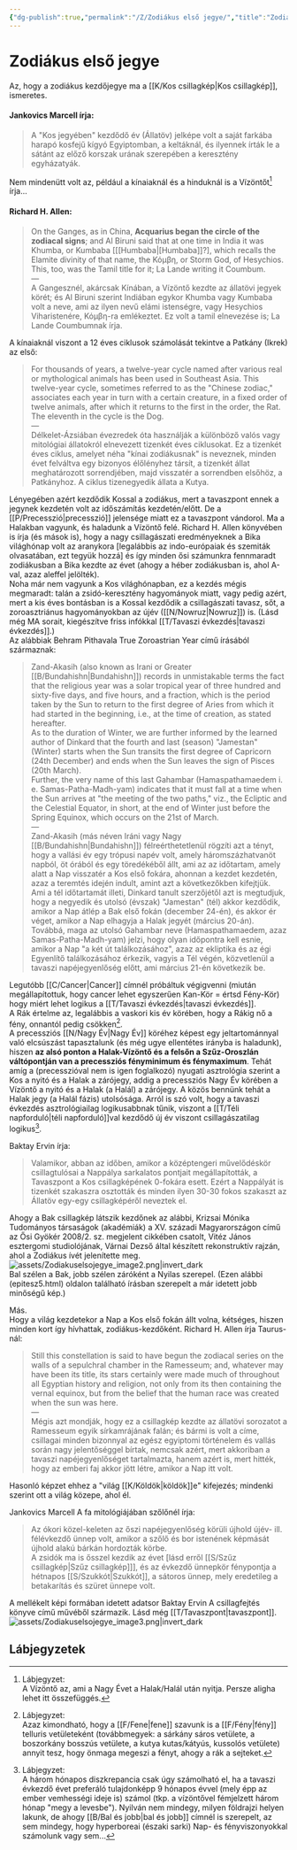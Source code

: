 ```yaml
---
{"dg-publish":true,"permalink":"/Z/Zodiákus első jegye/","title":"Zodiákus első jegye","tags":["Englishtexttranslated"],"created":"2023-11-08T04:59:00","updated":"2024-02-28T21:47"}
---
```



# Zodiákus első jegye

Az, hogy a zodiákus kezdőjegye ma a [[K/Kos csillagkép\|Kos csillagkép]], ismeretes.  

#### Jankovics Marcell írja:

> A "Kos jegyében" kezdődő év (Állatöv) jelképe volt a saját farkába harapó kosfejű kígyó Egyiptomban, a keltáknál, és ilyennek írták le a sátánt az előző korszak urának szerepében a keresztény egyházatyák.  

Nem mindenütt volt az, például a kínaiaknál és a hinduknál is a Vízöntőt[^1] írja...

#### Richard H. Allen:

> On the Ganges, as in China, **Acquarius began the circle of the zodiacal signs**; and Al Biruni said that at one time in India it was Khumba, or Kumbaba \[[[Humbaba\|[Humbaba]]?\], which recalls the Elamite divinity of that name, the Κόμβη, or Storm God, of Hesychios. This, too, was the Tamil title for it; La Lande writing it Coumbum.  
> —  
> A Gangesznél, akárcsak Kínában, a Vízöntő kezdte az állatövi jegyek körét; és Al Biruni szerint Indiában egykor Khumba vagy Kumbaba volt a neve, ami az ilyen nevű elámi istenségre, vagy Hesychios Viharistenére, Κόμβη-ra emlékeztet. Ez volt a tamil elnevezése is; La Lande Coumbumnak írja.  

A kínaiaknál viszont a 12 éves ciklusok számolását tekintve a Patkány (Ikrek) az első:  
> For thousands of years, a twelve-year cycle named after various real or mythological animals has been used in Southeast Asia. This twelve-year cycle, sometimes referred to as the "Chinese zodiac," associates each year in turn with a certain creature, in a fixed order of twelve animals, after which it returns to the first in the order, the Rat. The eleventh in the cycle is the Dog.  
> —  
> Délkelet-Ázsiában évezredek óta használják a különböző valós vagy mitológiai állatokról elnevezett tizenkét éves ciklusokat. Ez a tizenkét éves ciklus, amelyet néha "kínai zodiákusnak" is neveznek, minden évet felváltva egy bizonyos élőlényhez társít, a tizenkét állat meghatározott sorrendjében, majd visszatér a sorrendben elsőhöz, a Patkányhoz. A ciklus tizenegyedik állata a Kutya.  

Lényegében azért kezdődik Kossal a zodiákus, mert a tavaszpont ennek a jegynek kezdetén volt az időszámítás kezdetén/előtt. De a [[P/Precesszió\|precesszió]] jelensége miatt ez a tavaszpont vándorol. Ma a Halakban vagyunk, és haladunk a Vízöntő felé. Richard H. Allen könyvében is írja (és mások is), hogy a nagy csillagászati eredményeknek a Bika világhónap volt az aranykora \[legalábbis az indo-európaiak és szemiták olvasatában, ezt tegyük hozzá\] és így minden ősi számunkra fennmaradt zodiákusban a Bika kezdte az évet (ahogy a héber zodiákusban is, ahol A-val, azaz aleffel jelölték).  
Noha már nem vagyunk a Kos világhónapban, ez a kezdés mégis megmaradt: talán a zsidó-keresztény hagyományok miatt, vagy pedig azért, mert a kis éves bontásban is a Kossal kezdődik a csillagászati tavasz, sőt, a zoroasztriánus hagyományokban az újév ([[N/Nowruz\|Nowruz]]) is. (Lásd még MA sorait, kiegészítve friss infókkal [[T/Tavaszi évkezdés\|tavaszi évkezdés]].)  
Az alábbiak Behram Pithavala True Zoroastrian Year című írásából származnak:  
> Zand-Akasih (also known as Irani or Greater [[B/Bundahishn\|Bundahishn]]) records in unmistakable terms the fact that the religious year was a solar tropical year of three hundred and sixty-five days, and five hours, and a fraction, which is the period taken by the Sun to return to the first degree of Aries from which it had started in the beginning, i.e., at the time of creation, as stated hereafter.  
> As to the duration of Winter, we are further informed by the learned author of Dinkard that the fourth and last (season) "Jamestan" (Winter) starts when the Sun transits the first degree of Capricorn (24th December) and ends when the Sun leaves the sign of Pisces (20th March).  
> Further, the very name of this last Gahambar (Hamaspathamaedem i. e. Samas-Patha-Madh-yam) indicates that it must fall at a time when the Sun arrives at "the meeting of the two paths," viz., the Ecliptic and the Celestial Equator, in short, at the end of Winter just before the Spring Equinox, which occurs on the 21st of March.  
> —  
> Zand-Akasih (más néven Iráni vagy Nagy [[B/Bundahishn\|Bundahishn]]) félreérthetetlenül rögzíti azt a tényt, hogy a vallási év egy trópusi napév volt, amely háromszázhatvanöt napból, öt órából és egy töredékéből állt, ami az az időtartam, amely alatt a Nap visszatér a Kos első fokára, ahonnan a kezdet kezdetén, azaz a teremtés idején indult, amint azt a következőkben kifejtjük.  
> Ami a tél időtartamát illeti, Dinkard tanult szerzőjétől azt is megtudjuk, hogy a negyedik és utolsó (évszak) "Jamestan" (tél) akkor kezdődik, amikor a Nap átlép a Bak első fokán (december 24-én), és akkor ér véget, amikor a Nap elhagyja a Halak jegyét (március 20-án).  
> Továbbá, maga az utolsó Gahambar neve (Hamaspathamaedem, azaz Samas-Patha-Madh-yam) jelzi, hogy olyan időpontra kell esnie, amikor a Nap "a két út találkozásához", azaz az ekliptika és az égi Egyenlítő találkozásához érkezik, vagyis a Tél végén, közvetlenül a tavaszi napéjegyenlőség előtt, ami március 21-én következik be.  

Legutóbb [[C/Cancer\|Cancer]] címnél próbáltuk végigvenni (miután megállapítottuk, hogy cancer lehet egyszerűen Kan-Kör = értsd Fény-Kör) hogy miért lehet logikus a [[T/Tavaszi évkezdés\|tavaszi évkezdés]].  
A Rák értelme az, legalábbis a vaskori kis év körében, hogy a Rákig nő a fény, onnantól pedig csökken[^2].  
A precessziós [[N/Nagy Év\|Nagy Év]] köréhez képest egy jeltartománnyal való elcsúszást tapasztalunk (és még ugye ellentétes irányba is haladunk), hiszen **az alsó ponton a Halak-Vízöntő és a felsőn a Szűz-Oroszlán váltópontján van a precessziós fényminimum és fénymaximum**. Tehát amíg a (precesszióval nem is igen foglalkozó) nyugati asztrológia szerint a Kos a nyitó és a Halak a zárójegy, addig a precessziós Nagy Év körében a Vízöntő a nyitó és a Halak (a Halál) a zárójegy. A közös bennünk tehát a Halak jegy (a Halál fázis) utolsósága. Arról is szó volt, hogy a tavaszi évkezdés asztrológiailag logikusabbnak tűnik, viszont a [[T/Téli napforduló\|téli napforduló]]val kezdődő új év viszont csillagászatilag logikus[^3].  

Baktay Ervin írja:  
> Valamikor, abban az időben, amikor a középtengeri művelődéskör csillagtulósai a Nappálya sarkalatos pontjait megállapították, a Tavaszpont a Kos csillagképének 0-fokára esett. Ezért a Nappályát is tizenkét szakaszra osztották és minden ilyen 30-30 fokos szakaszt az Állatöv egy-egy csillagképéről neveztek el.  

Ahogy a Bak csillagkép látszik kezdőnek az alábbi, Krizsai Mónika Tudományos társaságok (akadémiák) a XV. századi Magyarországon című az Ősi Gyökér 2008/2. sz. megjelent cikkében csatolt, Vitéz János esztergomi studiolójának, Várnai Dezső által készített rekonstruktív rajzán, ahol a Zodiákus ívét jelenítette meg.   
![assets/Zodiakuselsojegye_image2.png|invert_dark](/img/user/Z/assets/Zodiakuselsojegye_image2.png)  
Bal szélen a Bak, jobb szélen záróként a Nyilas szerepel. (Ezen alábbi (epitesz5.html) oldalon található írásban szerepelt a már idetett jobb minőségű kép.)  

Más.  
Hogy a világ kezdetekor a Nap a Kos első fokán állt volna, kétséges, hiszen minden kort így hívhattak, zodiákus-kezdőként. Richard H. Allen írja Taurus-nál:  
> Still this constellation is said to have begun the zodiacal series on the walls of a sepulchral chamber in the Ramesseum; and, whatever may have been its title, its stars certainly were made much of throughout all Egyptian history and religion, not only from its then containing the vernal equinox, but from the belief that the human race was created when the sun was here.  
> —  
> Mégis azt mondják, hogy ez a csillagkép kezdte az állatövi sorozatot a Ramesseum egyik sírkamrájának falán; és bármi is volt a címe, csillagai minden bizonnyal az egész egyiptomi történelem és vallás során nagy jelentőséggel bírtak, nemcsak azért, mert akkoriban a tavaszi napéjegyenlőséget tartalmazta, hanem azért is, mert hitték, hogy az emberi faj akkor jött létre, amikor a Nap itt volt.  

Hasonló képzet ehhez a "világ [[K/Köldök\|köldök]]e" kifejezés; mindenki szerint ott a világ közepe, ahol él.  

Jankovics Marcell A fa mitológiájában szőlőnél írja:  
> Az ókori közel-keleten az őszi napéjegyenlőség körüli újhold újév- ill. félévkezdő ünnep volt, amikor a szőlő és bor istenének képmását újhold alakú bárkán hordozták körbe.  
> A zsidók ma is ősszel kezdik az évet \[lásd erről [[S/Szűz csillagkép\|Szűz csillagkép]]\], és az évkezdő ünnepkör fénypontja a hétnapos [[S/Szukkót\|Szukkót]], a sátoros ünnep, mely eredetileg a betakarítás és szüret ünnepe volt.  

A mellékelt képi formában idetett adatsor Baktay Ervin A csillagfejtés könyve című művéből származik. Lásd még [[T/Tavaszpont\|tavaszpont]].  
![assets/Zodiakuselsojegye_image3.png|invert_dark](/img/user/Z/assets/Zodiakuselsojegye_image3.png)  

## Lábjegyzetek

[^1]: Lábjegyzet:  
A Vízöntő az, ami a Nagy Évet a Halak/Halál után nyitja. Persze aligha lehet itt összefüggés.  

[^2]: Lábjegyzet:  
Azaz kimondható, hogy a [[F/Fene\|fene]] szavunk is a [[F/Fény\|fény]] telluris vetületeként (továbbmegyek: a sárkány sáros vetülete, a boszorkány bosszús vetülete, a kutya kutas/kátyús, kussolós vetülete) annyit tesz, hogy önmaga megeszi a fényt, ahogy a rák a sejteket.  

[^3]: Lábjegyzet:  
A három hónapos diszkrepancia csak úgy számolható el, ha a tavaszi évkezdő évet preferáló tulajdonképp 9 hónapos évvel (mely épp az ember vemhességi ideje is) számol (tkp. a vízöntővel fémjelzett három hónap "megy a levesbe"). Nyilván nem mindegy, milyen földrajzi helyen lakunk, de ahogy [[B/Bal és jobb\|bal és jobb]] címnél is szerepelt, az sem mindegy, hogy hyperboreai (északi sarki) Nap- és fényviszonyokkal számolunk vagy sem...  
